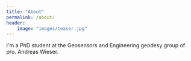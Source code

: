 ```yaml
---
title: "About"
permalink: /about/
header:
	image: "images/teaser.jpg"
---
```

I'm a PhD student at the Geosensors and Engineering geodesy group of pro. Andreas Wieser.
